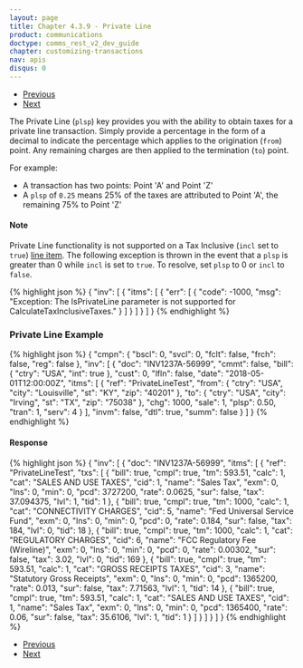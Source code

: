 ```yaml
---
layout: page
title: Chapter 4.3.9 - Private Line
product: communications
doctype: comms_rest_v2_dev_guide
chapter: customizing-transactions
nav: apis
disqus: 0
---
```


<ul class="pager">
  <li class="previous"><a href="/communications/dev-guide/customizing-transactions/sample-transactions/sau/"><i class="glyphicon glyphicon-chevron-left"></i>Previous</a></li>
  <li class="next"><a href="/communications/dev-guide/customizing-transactions/sample-transactions/proration/">Next<i class="glyphicon glyphicon-chevron-right"></i></a></li>
</ul>

The Private Line (<code>plsp</code>) key provides you with the ability to obtain taxes for a private line transaction.  Simply provide a percentage in the form of a decimal to indicate the percentage which applies to the origination (<code>from</code>) point. Any remaining charges are then applied to the termination (<code>to</code>) point.

For example:
<ul class="dev-guide-list">
    <li>A transaction has two points: Point 'A' and Point 'Z'</li>
    <li>A <code>plsp</code> of <code>0.25</code> means 25% of the taxes are attributed to Point 'A', the remaining 75% to Point 'Z'</li>
</ul>

<h4>Note</h4>
Private Line functionality is not supported on a Tax Inclusive (<code>incl</code> set to <code>true</code>) <a class="dev-guide-link" href="/communications/dev-guide/reference/line-item/">line item</a>.  The following exception is thrown in the event that a <code>plsp</code> is greater than 0 while <code>incl</code> is set to <code>true</code>.  To resolve, set <code>plsp</code> to 0 or <code>incl</code> to <code>false</code>.

{% highlight json %}
{
  "inv": [
    {
      "itms": [
        {
          "err": [
            {
              "code": -1000,
              "msg": "Exception: The IsPrivateLine parameter is not supported for CalculateTaxInclusiveTaxes."
            }
          ]
        }
      ]
    }
  ]
}
{% endhighlight %}

<h3>Private Line Example</h3>
{% highlight json %}
{
  "cmpn": {
    "bscl": 0,
    "svcl": 0,
    "fclt": false,
    "frch": false,
    "reg": false
  },
  "inv": [
    {
      "doc": "INV1237A-56999",
      "cmmt": false,
      "bill": {
        "ctry": "USA",
        "int": true
      },
      "cust": 0,
      "lfln": false,
      "date": "2018-05-01T12:00:00Z",
      "itms": [
        {
          "ref": "PrivateLineTest",
          "from": {
            "ctry": "USA",
            "city": "Louisville",
            "st": "KY",
            "zip": "40201"
          },
          "to": {
            "ctry": "USA",
            "city": "Irving",
            "st": "TX",
            "zip": "75038"
          },
          "chg": 1000,
          "sale": 1,
          "plsp": 0.50,
          "tran": 1,
          "serv": 4
        }
      ],
      "invm": false,
      "dtl": true,
      "summ": false
    }
  ]
}
{% endhighlight %}

<h4>Response</h4>
{% highlight json %}
{
  "inv": [
    {
      "doc": "INV1237A-56999",
      "itms": [
        {
          "ref": "PrivateLineTest",
          "txs": [
            {
              "bill": true,
              "cmpl": true,
              "tm": 593.51,
              "calc": 1,
              "cat": "SALES AND USE TAXES",
              "cid": 1,
              "name": "Sales Tax",
              "exm": 0,
              "lns": 0,
              "min": 0,
              "pcd": 3727200,
              "rate": 0.0625,
              "sur": false,
              "tax": 37.094375,
              "lvl": 1,
              "tid": 1
            },
            {
              "bill": true,
              "cmpl": true,
              "tm": 1000,
              "calc": 1,
              "cat": "CONNECTIVITY CHARGES",
              "cid": 5,
              "name": "Fed Universal Service Fund",
              "exm": 0,
              "lns": 0,
              "min": 0,
              "pcd": 0,
              "rate": 0.184,
              "sur": false,
              "tax": 184,
              "lvl": 0,
              "tid": 18
            },
            {
              "bill": true,
              "cmpl": true,
              "tm": 1000,
              "calc": 1,
              "cat": "REGULATORY CHARGES",
              "cid": 6,
              "name": "FCC Regulatory Fee (Wireline)",
              "exm": 0,
              "lns": 0,
              "min": 0,
              "pcd": 0,
              "rate": 0.00302,
              "sur": false,
              "tax": 3.02,
              "lvl": 0,
              "tid": 169
            },
            {
              "bill": true,
              "cmpl": true,
              "tm": 593.51,
              "calc": 1,
              "cat": "GROSS RECEIPTS TAXES",
              "cid": 3,
              "name": "Statutory Gross Receipts",
              "exm": 0,
              "lns": 0,
              "min": 0,
              "pcd": 1365200,
              "rate": 0.013,
              "sur": false,
              "tax": 7.71563,
              "lvl": 1,
              "tid": 14
            },
            {
              "bill": true,
              "cmpl": true,
              "tm": 593.51,
              "calc": 1,
              "cat": "SALES AND USE TAXES",
              "cid": 1,
              "name": "Sales Tax",
              "exm": 0,
              "lns": 0,
              "min": 0,
              "pcd": 1365400,
              "rate": 0.06,
              "sur": false,
              "tax": 35.6106,
              "lvl": 1,
              "tid": 1
            }
          ]
        }
      ]
    }
  ]
}
{% endhighlight %}


<ul class="pager">
  <li class="previous"><a href="/communications/dev-guide/customizing-transactions/sample-transactions/sau/"><i class="glyphicon glyphicon-chevron-left"></i>Previous</a></li>
  <li class="next"><a href="/communications/dev-guide/customizing-transactions/sample-transactions/proration/">Next<i class="glyphicon glyphicon-chevron-right"></i></a></li>
</ul>